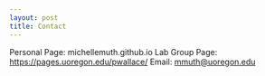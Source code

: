 ```yaml
---
layout: post
title: Contact
---
```


Personal Page: michellemuth.github.io
Lab Group Page: https://pages.uoregon.edu/pwallace/
Email: mmuth@uoregon.edu
